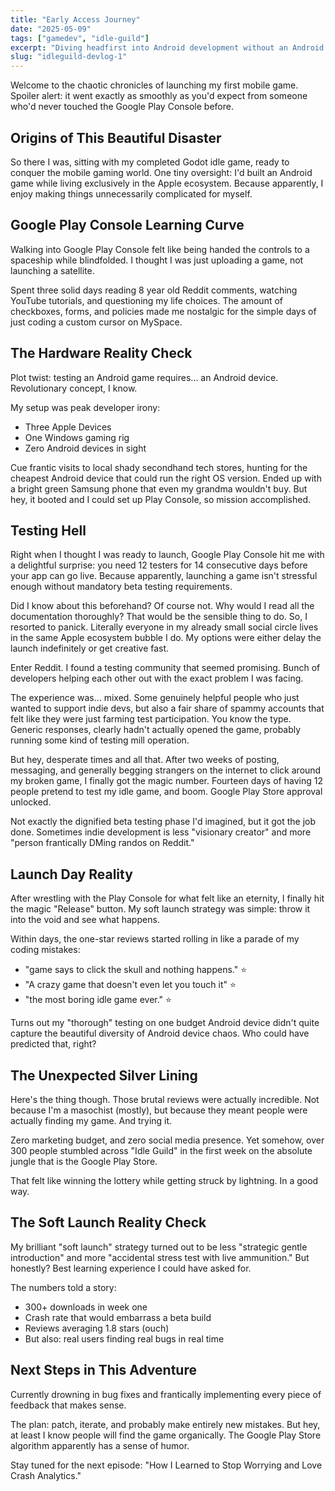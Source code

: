 ```yaml
---
title: "Early Access Journey"
date: "2025-05-09"
tags: ["gamedev", "idle-guild"]
excerpt: "Diving headfirst into Android development without an Android device. What could possibly go wrong?"
slug: "idleguild-devlog-1"
---
```


Welcome to the chaotic chronicles of launching my first mobile game. Spoiler alert: it went exactly as smoothly as you'd expect from someone who'd never touched the Google Play Console before.

## Origins of This Beautiful Disaster

So there I was, sitting with my completed Godot idle game, ready to conquer the mobile gaming world. One tiny oversight: I'd built an Android game while living exclusively in the Apple ecosystem. Because apparently, I enjoy making things unnecessarily complicated for myself.

## Google Play Console Learning Curve

Walking into Google Play Console felt like being handed the controls to a spaceship while blindfolded. I thought I was just uploading a game, not launching a satellite.

Spent three solid days reading 8 year old Reddit comments, watching YouTube tutorials, and questioning my life choices. The amount of checkboxes, forms, and policies made me nostalgic for the simple days of just coding a custom cursor on MySpace.

## The Hardware Reality Check

Plot twist: testing an Android game requires... an Android device. Revolutionary concept, I know.

My setup was peak developer irony:
- Three Apple Devices
- One Windows gaming rig
- Zero Android devices in sight

Cue frantic visits to local shady secondhand tech stores, hunting for the cheapest Android device that could run the right OS version. Ended up with a bright green Samsung phone that even my grandma wouldn't buy. But hey, it booted and I could set up Play Console, so mission accomplished.

## Testing Hell

Right when I thought I was ready to launch, Google Play Console hit me with a delightful surprise: you need 12 testers for 14 consecutive days before your app can go live. Because apparently, launching a game isn't stressful enough without mandatory beta testing requirements.

Did I know about this beforehand? Of course not. Why would I read all the documentation thoroughly? That would be the sensible thing to do. So, I resorted to panick. Literally everyone in my already small social circle lives in the same Apple ecosystem bubble I do. My options were either delay the launch indefinitely or get creative fast.

Enter Reddit. I found a testing community that seemed promising. Bunch of developers helping each other out with the exact problem I was facing.

The experience was... mixed. Some genuinely helpful people who just wanted to support indie devs, but also a fair share of spammy accounts that felt like they were just farming test participation. You know the type. Generic responses, clearly hadn't actually opened the game, probably running some kind of testing mill operation.

But hey, desperate times and all that. After two weeks of posting, messaging, and generally begging strangers on the internet to click around my broken game, I finally got the magic number. Fourteen days of having 12 people pretend to test my idle game, and boom. Google Play Store approval unlocked.

Not exactly the dignified beta testing phase I'd imagined, but it got the job done. Sometimes indie development is less "visionary creator" and more "person frantically DMing randos on Reddit."

## Launch Day Reality

After wrestling with the Play Console for what felt like an eternity, I finally hit the magic "Release" button. My soft launch strategy was simple: throw it into the void and see what happens.

Within days, the one-star reviews started rolling in like a parade of my coding mistakes:

- "game says to click the skull and nothing happens." ⭐
- "A crazy game that doesn't even let you touch it" ⭐  
- "the most boring idle game ever." ⭐

Turns out my "thorough" testing on one budget Android device didn't quite capture the beautiful diversity of Android device chaos. Who could have predicted that, right?

## The Unexpected Silver Lining

Here's the thing though. Those brutal reviews were actually incredible. Not because I'm a masochist (mostly), but because they meant people were actually finding my game. And trying it.

Zero marketing budget, and zero social media presence. Yet somehow, over 300 people stumbled across "Idle Guild" in the first week on the absolute jungle that is the Google Play Store.

That felt like winning the lottery while getting struck by lightning. In a good way.

## The Soft Launch Reality Check

My brilliant "soft launch" strategy turned out to be less "strategic gentle introduction" and more "accidental stress test with live ammunition." But honestly? Best learning experience I could have asked for.

The numbers told a story:
- 300+ downloads in week one
- Crash rate that would embarrass a beta build  
- Reviews averaging 1.8 stars (ouch)
- But also: real users finding real bugs in real time

## Next Steps in This Adventure

Currently drowning in bug fixes and frantically implementing every piece of feedback that makes sense.

The plan: patch, iterate, and probably make entirely new mistakes. But hey, at least I know people will find the game organically. The Google Play Store algorithm apparently has a sense of humor.

Stay tuned for the next episode: "How I Learned to Stop Worrying and Love Crash Analytics."